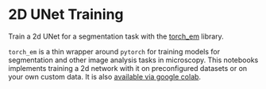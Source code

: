 # 2D UNet Training

Train a 2d UNet for a segmentation task with the [torch_em](https://github.com/constantinpape/torch-em) library.

`torch_em` is a thin wrapper around `pytorch` for training models for segmentation and other image analysis tasks in microscopy.
This notebooks implements training a 2d network with it on preconfigured datasets or on your own custom data.
It is also [available via google colab](https://colab.research.google.com/github/constantinpape/torch-em/blob/main/experiments/2D-UNet-Training.ipynb).
